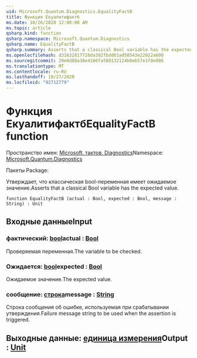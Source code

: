 ```yaml
---
uid: Microsoft.Quantum.Diagnostics.EqualityFactB
title: Функция Екуалитифактб
ms.date: 10/26/2020 12:00:00 AM
ms.topic: article
qsharp.kind: function
qsharp.namespace: Microsoft.Quantum.Diagnostics
qsharp.name: EqualityFactB
qsharp.summary: Asserts that a classical Bool variable has the expected value.
ms.openlocfilehash: d3163281772bda392fbdd61ad58543e22022a600
ms.sourcegitcommit: 29e0d88a30e4166fa580132124b0eb57e1f0e986
ms.translationtype: MT
ms.contentlocale: ru-RU
ms.lasthandoff: 10/27/2020
ms.locfileid: "92712779"
---
```

# <a name="equalityfactb-function"></a><span data-ttu-id="ad890-102">Функция Екуалитифактб</span><span class="sxs-lookup"><span data-stu-id="ad890-102">EqualityFactB function</span></span>

<span data-ttu-id="ad890-103">Пространство имен: [Microsoft. тактов. Diagnostics](xref:Microsoft.Quantum.Diagnostics)</span><span class="sxs-lookup"><span data-stu-id="ad890-103">Namespace: [Microsoft.Quantum.Diagnostics](xref:Microsoft.Quantum.Diagnostics)</span></span>

<span data-ttu-id="ad890-104">Пакеты [](https://nuget.org/packages/)</span><span class="sxs-lookup"><span data-stu-id="ad890-104">Package: [](https://nuget.org/packages/)</span></span>


<span data-ttu-id="ad890-105">Утверждает, что классическая bool-переменная имеет ожидаемое значение.</span><span class="sxs-lookup"><span data-stu-id="ad890-105">Asserts that a classical Bool variable has the expected value.</span></span>

```qsharp
function EqualityFactB (actual : Bool, expected : Bool, message : String) : Unit
```


## <a name="input"></a><span data-ttu-id="ad890-106">Входные данные</span><span class="sxs-lookup"><span data-stu-id="ad890-106">Input</span></span>

### <a name="actual--bool"></a><span data-ttu-id="ad890-107">фактический: [bool](xref:microsoft.quantum.lang-ref.bool)</span><span class="sxs-lookup"><span data-stu-id="ad890-107">actual : [Bool](xref:microsoft.quantum.lang-ref.bool)</span></span>

<span data-ttu-id="ad890-108">Проверяемая переменная.</span><span class="sxs-lookup"><span data-stu-id="ad890-108">The variable to be checked.</span></span>


### <a name="expected--bool"></a><span data-ttu-id="ad890-109">Ожидается: [bool](xref:microsoft.quantum.lang-ref.bool)</span><span class="sxs-lookup"><span data-stu-id="ad890-109">expected : [Bool](xref:microsoft.quantum.lang-ref.bool)</span></span>

<span data-ttu-id="ad890-110">Ожидаемое значение.</span><span class="sxs-lookup"><span data-stu-id="ad890-110">The expected value.</span></span>


### <a name="message--string"></a><span data-ttu-id="ad890-111">сообщение: [строка](xref:microsoft.quantum.lang-ref.string)</span><span class="sxs-lookup"><span data-stu-id="ad890-111">message : [String](xref:microsoft.quantum.lang-ref.string)</span></span>

<span data-ttu-id="ad890-112">Строка сообщения об ошибке, используемая при срабатывании утверждения.</span><span class="sxs-lookup"><span data-stu-id="ad890-112">Failure message string to be used when the assertion is triggered.</span></span>



## <a name="output--unit"></a><span data-ttu-id="ad890-113">Выходные данные: [единица измерения](xref:microsoft.quantum.lang-ref.unit)</span><span class="sxs-lookup"><span data-stu-id="ad890-113">Output : [Unit](xref:microsoft.quantum.lang-ref.unit)</span></span>

